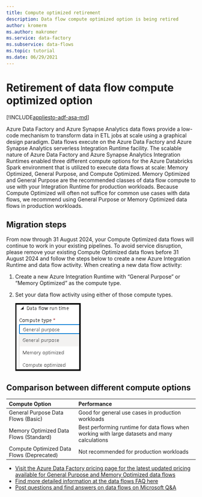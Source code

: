 ```yaml
---
title: Compute optimized retirement
description: Data flow compute optimized option is being retired
author: kromerm
ms.author: makromer
ms.service: data-factory
ms.subservice: data-flows
ms.topic: tutorial
ms.date: 06/29/2021
---
```


# Retirement of data flow compute optimized option

[!INCLUDE[appliesto-adf-asa-md](includes/appliesto-adf-asa-md.md)]

Azure Data Factory and Azure Synapse Analytics data flows provide a low-code mechanism to transform data in ETL jobs at scale using a graphical design paradigm. Data flows execute on the Azure Data Factory and Azure Synapse Analytics serverless Integration Runtime facility. The scalable nature of Azure Data Factory and Azure Synapse Analytics Integration Runtimes enabled three different compute options for the Azure Databricks Spark environment that is utilized to execute data flows at scale: Memory Optimized, General Purpose, and Compute Optimized. Memory Optimized and General Purpose are the recommended classes of data flow compute to use with your Integration Runtime for production workloads. Because Compute Optimized will often not suffice for common use cases with data flows, we recommend using General Purpose or Memory Optimized data flows in production workloads.

## Migration steps

From now through 31 August 2024, your Compute Optimized data flows will continue to work in your existing pipelines. To avoid service disruption, please remove your existing Compute Optimized data flows before 31 August 2024 and follow the steps below to create a new Azure Integration Runtime and data flow activity. When creating a new data flow activity:

1. Create a new Azure Integration Runtime with “General Purpose” or “Memory Optimized” as the compute type.
2. Set your data flow activity using either of those compute types.

   ![Compute types](media/data-flow/compute-types.png)

## Comparison between different compute options 

| Compute Option              | Performance                                                  |
| :-------------------- | :----------------------------------------------------------- |
| General Purpose Data Flows (Basic) | Good for general use cases in production workloads |
| Memory Optimized Data Flows (Standard) | Best performing runtime for data flows when working with large datasets and many calculations |
| Compute Optimized Data Flows (Deprecated) | Not recommended for production workloads |

* [Visit the Azure Data Factory pricing page for the latest updated pricing available for General Purpose and Memory Optimized data flows](https://azure.microsoft.com/pricing/details/data-factory/data-pipeline/)
* [Find more detailed information at the data flows FAQ here](https://aka.ms/dataflowsqa)  
* [Post questions and find answers on data flows on Microsoft Q&A](https://aka.ms/datafactoryqa)

